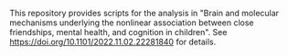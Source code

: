 This repository provides scripts for the analysis in "Brain and molecular mechanisms underlying the nonlinear association between close friendships, mental health, and cognition in children". See https://doi.org/10.1101/2022.11.02.22281840 for details.
